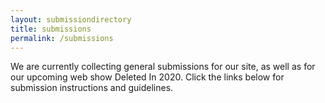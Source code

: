 ```yaml
---
layout: submissiondirectory
title: submissions
permalink: /submissions
---
```


We are currently collecting general submissions for our site, as well as for our upcoming web show Deleted In 2020. Click the links below for submission instructions and guidelines.